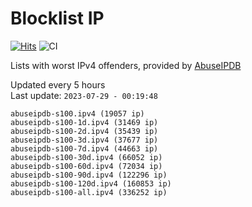 # Blocklist IP

[![Hits](https://hits.seeyoufarm.com/api/count/incr/badge.svg?url=https%3A%2F%2Fgithub.com%2Fborestad%2Fblocklist-ip%2F&count_bg=%2379C83D&title_bg=%23555555&icon=&icon_color=%23E7E7E7&title=hits&edge_flat=false)](https://hits.seeyoufarm.com)  ![CI](https://img.shields.io/github/workflow/status/borestad/blocklist-ip/CI?style=flat-square)

Lists with worst IPv4 offenders, provided by [AbuseIPDB](https://www.abuseipdb.com/)

<!-- FOOTER-PLACEHOLDER -->
Updated every 5 hours<br>
Last update: `2023-07-29 - 00:19:48`
```
abuseipdb-s100.ipv4 (19057 ip)
abuseipdb-s100-1d.ipv4 (31469 ip)
abuseipdb-s100-2d.ipv4 (35439 ip)
abuseipdb-s100-3d.ipv4 (37677 ip)
abuseipdb-s100-7d.ipv4 (44663 ip)
abuseipdb-s100-30d.ipv4 (66052 ip)
abuseipdb-s100-60d.ipv4 (72034 ip)
abuseipdb-s100-90d.ipv4 (122296 ip)
abuseipdb-s100-120d.ipv4 (160853 ip)
abuseipdb-s100-all.ipv4 (336252 ip)
```
